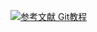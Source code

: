 [![](https://img.shields.io/badge/参考文献-Git教程-green.svg "参考文献 Git教程")](https://www.liaoxuefeng.com/wiki/0013739516305929606dd18361248578c67b8067c8c017b000)